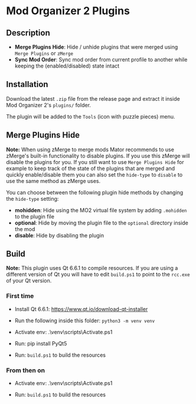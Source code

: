 # Mod Organizer 2 Plugins

## Description

- **Merge Plugins Hide**: Hide / unhide plugins that were merged using `Merge Plugins` or `zMerge`
- **Sync Mod Order**: Sync mod order from current profile to another while keeping the (enabled/disabled) state intact

## Installation

Download the latest `.zip` file from the release page and extract it inside Mod Organizer 2's `plugins/` folder.

The plugin will be added to the `Tools` (icon with puzzle pieces) menu.

## Merge Plugins Hide

**Note:** When using zMerge to merge mods Mator recommends to use zMerge's built-in functionality to disable plugins. If you use this zMerge will disable the plugins for you. If you still want to use `Merge Plugins Hide` for example to keep track of the state of the plugins that are merged and quickly enable/disable them you can also set the `hide-type` to `disable` to use the same method as zMerge uses.

You can choose between the following plugin hide methods by changing the `hide-type` setting:

- **mohidden**: Hide using the MO2 virtual file system by adding `.mohidden` to the plugin file
- **optional**: Hide by moving the plugin file to the `optional` directory inside the mod
- **disable**: Hide by disabling the plugin

## Build

**Note:** This plugin uses Qt 6.6.1 to compile resources. If you are using a different version of Qt you will have to edit `build.ps1` to point to the `rcc.exe` of your Qt version.

### First time

- Install Qt 6.6.1: <https://www.qt.io/download-qt-installer>

- Run the following inside this folder: `python3 -m venv venv`

- Activate env: .\venv\scripts\Activate.ps1

- Run: pip install PyQt5

- Run: `build.ps1` to build the resources

### From then on

- Activate env: .\venv\scripts\Activate.ps1

- Run: `build.ps1` to build the resources
